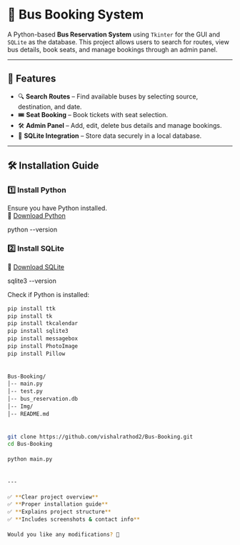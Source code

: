 <!-- <h1 align="center" >Bus-Booking</h1>
<h2>Client Panel Img</h2><br><br>

<p align="center">
    <img src="img/Client.png" width="300">
</p>
<h2>Admin Panel Img</><br><br>

<p align="center">
    <img src="img/Admin.png" width="300">
</p>
<br><br>
<h3 align="center">Bus Booking System</h3><br>

<p align="center">
    <br>
    A project using Python, Tkinter, and SQLite.
</p>

## Installation Guide

### ** Install Python & SQLite**
Make sure you have Python installed. You can download it from the official website:

🔗 [Download Python](https://www.python.org/downloads/)
<br>

🔗 [Download SQLite](https://www.sqlite.org/download.html)

To verify installation, run the following command:


python --version

for SQLite

sqlite3 --version

### ** Install Python Library**

Make sure you have Python installed. Then, install the required module:

```md
pip install ttk
pip install tk
pip install tkcalendar
pip install sqlite3
pip install messagebox
pip install PhotoImage
pip install Pillow

 -->
# 🚌 Bus Booking System

A Python-based **Bus Reservation System** using `Tkinter` for the GUI and `SQLite` as the database. This project allows users to search for routes, view bus details, book seats, and manage bookings through an admin panel.

---

## 🚀 Features

- 🔍 **Search Routes** – Find available buses by selecting source, destination, and date.
- 🎟 **Seat Booking** – Book tickets with seat selection.
- 🛠 **Admin Panel** – Add, edit, delete bus details and manage bookings.
- 💾 **SQLite Integration** – Store data securely in a local database.

---

## 🛠 Installation Guide

### **1️⃣ Install Python**
Ensure you have Python installed.  
🔗 [Download Python](https://www.python.org/downloads/)


python --version

### 2️⃣ Install SQLite

🔗 [Download SQLite](https://www.sqlite.org/download.html)


sqlite3 --version


Check if Python is installed:
```sh
pip install ttk
pip install tk
pip install tkcalendar
pip install sqlite3
pip install messagebox
pip install PhotoImage
pip install Pillow


Bus-Booking/
│-- main.py 
│-- test.py           
│-- bus_reservation.db        
│-- Img/            
│-- README.md          


git clone https://github.com/vishalrathod2/Bus-Booking.git
cd Bus-Booking

python main.py 


---

✅ **Clear project overview**  
✅ **Proper installation guide**  
✅ **Explains project structure**  
✅ **Includes screenshots & contact info**  

Would you like any modifications? 🚀
